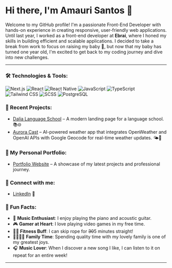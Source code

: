# Hi there, I'm Amauri Santos 👋

Welcome to my GitHub profile! I'm a passionate Front-End Developer with hands-on experience in creating responsive, user-friendly web applications. Until last year, I worked as a front-end developer at **Ebrai**, where I honed my skills in building efficient and scalable applications. I decided to take a break from work to focus on raising my baby 👶, but now that my baby has turned one year old, I'm excited to get back to my coding journey and dive into new challenges.

---

### 🛠️ Technologies & Tools:

![Next.js](https://img.shields.io/badge/Next.js-000000?style=for-the-badge&logo=nextdotjs&logoColor=white)
![React](https://img.shields.io/badge/React-61DAFB?style=for-the-badge&logo=react&logoColor=white)
![React Native](https://img.shields.io/badge/React_Native-20232A?style=for-the-badge&logo=react&logoColor=61DAFB)
![JavaScript](https://img.shields.io/badge/JavaScript-F7DF1E?style=for-the-badge&logo=javascript&logoColor=black)
![TypeScript](https://img.shields.io/badge/TypeScript-007ACC?style=for-the-badge&logo=typescript&logoColor=white)
![Tailwind CSS](https://img.shields.io/badge/Tailwind_CSS-38B2AC?style=for-the-badge&logo=tailwind-css&logoColor=white)
![SCSS](https://img.shields.io/badge/SCSS-CC6699?style=for-the-badge&logo=sass&logoColor=white)
![PostgreSQL](https://img.shields.io/badge/PostgreSQL-4169E1?style=for-the-badge&logo=postgresql&logoColor=white)

### 📝 Recent Projects:

- [Dalia Language School](https://dalia-school.vercel.app/) – A modern landing page for a language school. 📚🌐
- [Aurora Cast](https://aurora-cast.vercel.app/) – AI-powered weather app that integrates OpenWeather and OpenAI APIs with Google Geocode for real-time weather updates. 🌤️🤖

### 💼 My Personal Portfolio:

- [Portfolio Website](https://amauri-santos.com) – A showcase of my latest projects and professional journey.

### 🤝 Connect with me:

- [LinkedIn](https://www.linkedin.com/in/amauri-santos-36a011ab/) 🔗


### 🎉 Fun Facts:

- 🎹 **Music Enthusiast**: I enjoy playing the piano and acoustic guitar.
- 🎮 **Gamer at Heart**: I love playing video games in my free time.
- 🏃‍♂️ **Fitness Buff**: I can skip rope for ~~30~~5 minutes straight!
- 👨‍👩‍👧‍👦 **Family Time**: Spending quality time with my lovely family is one of my greatest joys.
- 🎧 **Music Lover**: When I discover a new song I like, I can listen to it on repeat for an entire week!

---

